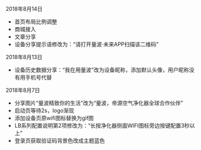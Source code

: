 2018年8月14日

- 首页布局比例调整
- 商城接入
- 文章分享
- 设备分享提示语修改为：“请打开量波·未来APP扫描该二维码”

2018年8月13日

- 设备历史数据分享：“我在用量波”改为设备昵称，添加默认头像，用户昵称没有用手机号代替

2018年8月7日

- 分享图片“量波精致你的生活”改为“量波，帝源空气净化器全球合作伙伴”
- 启动页等待2s，logo渐现
- 添加设备页原wifi图标替换为gif图
- LB系列配置说明第2项修改为：“长按净化器侧面WIFI图标旁边按键配置3秒以上”
- 登录页获取验证码背景色改成主题蓝色


